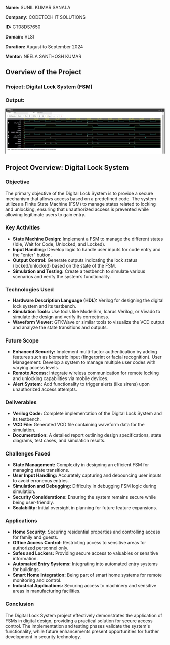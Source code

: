 **Name:** SUNIL KUMAR SANALA

**Company:** CODETECH IT SOLUTIONS

**ID:** CT08DS7650

**Domain:** VLSI

**Duration:** August to September 2024

**Mentor:** NEELA SANTHOSH KUMAR 



## Overview of the Project

### Project: Digital Lock System (FSM)

### Output: 

![digital lock system](https://github.com/sunilkumar705-gif/CODTECH-Task-2/blob/main/DIGITAL.jpeg?raw=true)

## Project Overview: Digital Lock System

### Objective

The primary objective of the Digital Lock System is to provide a secure mechanism that allows access based on a predefined code. The system utilizes a Finite State Machine (FSM) to manage states related to locking and unlocking, ensuring that unauthorized access is prevented while allowing legitimate users to gain entry.

### Key Activities

- **State Machine Design:** Implement a FSM to manage the different states (Idle, Wait for Code, Unlocked, and Locked).
- **Input Handling:** Develop logic to handle user inputs for code entry and the "enter" button.
- **Output Control:** Generate outputs indicating the lock status (locked/unlocked) based on the state of the FSM.
- **Simulation and Testing:** Create a testbench to simulate various scenarios and verify the system’s functionality.

  
### Technologies Used

- **Hardware Description Language (HDL):** Verilog for designing the digital lock system and its testbench.
- **Simulation Tools:** Use tools like ModelSim, Icarus Verilog, or Vivado to simulate the design and verify its correctness.
- **Waveform Viewer:** GTKWave or similar tools to visualize the VCD output and analyze the state transitions and outputs.

  
### Future Scope

- **Enhanced Security:** Implement multi-factor authentication by adding features such as biometric input (fingerprint or facial recognition).
User Management: Develop a system to manage multiple user codes with varying access levels.
- **Remote Access:** Integrate wireless communication for remote locking and unlocking capabilities via mobile devices.
- **Alert System:** Add functionality to trigger alerts (like sirens) upon unauthorized access attempts.
  
### Deliverables

- **Verilog Code:** Complete implementation of the Digital Lock System and its testbench.
- **VCD File:** Generated VCD file containing waveform data for the simulation.
- **Documentation:** A detailed report outlining design specifications, state diagrams, test cases, and simulation results.

### Challenges Faced

- **State Management:** Complexity in designing an efficient FSM for managing state transitions.
- **User Input Handling:** Accurately capturing and debouncing user inputs to avoid erroneous entries.
- **Simulation and Debugging:** Difficulty in debugging FSM logic during simulation.
- **Security Considerations:** Ensuring the system remains secure while being user-friendly.
- **Scalability:** Initial oversight in planning for future feature expansions.
  
### Applications

- **Home Security:** Securing residential properties and controlling access for family and guests.
- **Office Access Control:** Restricting access to sensitive areas for authorized personnel only.
- **Safes and Lockers:** Providing secure access to valuables or sensitive information.
- **Automated Entry Systems:** Integrating into automated entry systems for buildings.
- **Smart Home Integration:** Being part of smart home systems for remote monitoring and control.
- **Industrial Applications:** Securing access to machinery and sensitive areas in manufacturing facilities.

### Conclusion
The Digital Lock System project effectively demonstrates the application of FSMs in digital design, providing a practical solution for secure access control. The implementation and testing phases validate the system's functionality, while future enhancements present opportunities for further development in security technology.
